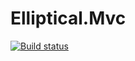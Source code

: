 # Elliptical.Mvc

[![Build status](https://ci.appveyor.com/api/projects/status/uwqdby4dl1c68gtb?svg=true)](https://ci.appveyor.com/project/tachyon1337/elliptical-mvc)